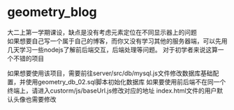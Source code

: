 # geometry_blog
大二上第一学期课设，缺点是没有考虑元素定位在不同显示器上的问题<br>
如果想要自己写一个属于自己的博客，而你又没有学习其他的服务器端，可以先用几天学习一些nodejs了解前后端交互，后端处理等问题。
对于初学者来说这算一个不错的项目

如果想要使用该项目，需要前往server/src/db/mysql.js文件修改数据库基础配置，并使用geometry_db_02.sql脚本初始化数据库
如果要使用前后端不在同一个终端上，请进入custorm/js/baseUrl.js修改对应的地址
index.html文件的用户默认头像也需要修改
